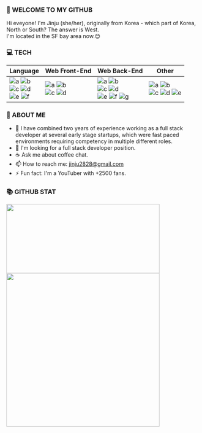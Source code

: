 ### 👋 WELCOME TO MY GITHUB

Hi eveyone! I'm Jinju (she/her), originally from Korea - which part of Korea, North or South? The answer is West.
<br />I'm located in the SF bay area now.😊

### 💻 TECH



|Language|Web Front-End|Web Back-End|Other|
|---|---------|---|---|
|![a](https://img.shields.io/badge/JavaScript-f7df11?style=flat-square&logo=JavaScript&logoColor=black) ![b](https://img.shields.io/badge/typescript-%23007ACC.svg?style=flat-square&logo=typescript&logoColor=white)<br> ![c](https://img.shields.io/badge/css3-%231572B6.svg?style=flat-square&logo=css3&logoColor=white) ![d](https://img.shields.io/badge/html5-%23E34F26.svg?style=flat-square&logo=html5&logoColor=white)<br> ![e](https://img.shields.io/badge/python-3670A0?style=flat-square&logo=python&logoColor=ffdd54) ![f](https://img.shields.io/badge/c%23-%23239120.svg?style=flat-square&logo=c-sharp&logoColor=white)|![a](https://img.shields.io/badge/React-61dafb?style=flat-square&logo=React&logoColor=black) ![b](https://img.shields.io/badge/bootstrap-%23563D7C.svg?style=flat-square&logo=bootstrap&logoColor=white)<br> ![c](https://img.shields.io/badge/redux-%23593d88.svg?style=flat-square&logo=redux&logoColor=white) ![d](https://img.shields.io/badge/Next-black?style=flat-square&logo=next.js&logoColor=white) |![a](https://img.shields.io/badge/express.js-%23404d59.svg?style=flat-square&logo=express&logoColor=%2361DAFB) ![b](https://img.shields.io/badge/node.js-6DA55F?style=flat-square&logo=node.js&logoColor=white)<br> ![c](https://img.shields.io/badge/MongoDB-47A248?style=flat-square&logo=MongoDB&logoColor=white) ![d](https://img.shields.io/badge/MySQL-4479A1?style=flat-square&logo=MySQL&logoColor=white)<br> ![e](https://img.shields.io/badge/JWT-black?style=flat-square&logo=JSON%20web%20tokens) ![f](https://img.shields.io/badge/postgres-%23316192.svg?style=flat-square&logo=postgresql&logoColor=white) ![g](https://img.shields.io/badge/django-%23092E20.svg?style=flat-square&logo=django&logoColor=white)|![a](https://img.shields.io/badge/AWS-%23FF9900.svg?style=flat-square&logo=amazon-aws&logoColor=white) ![b](https://img.shields.io/badge/GoogleCloud-%234285F4.svg?style=flat-square&logo=google-cloud&logoColor=white)<br> ![c](https://img.shields.io/badge/jira-%230A0FFF.svg?style=flat-square&logo=jira&logoColor=white) ![d](https://img.shields.io/badge/jenkins-%232C5263.svg?style=flat-square&logo=jenkins&logoColor=white) ![e](https://img.shields.io/badge/Postman-FF6C37?style=flat-square&logo=postman&logoColor=white)

### 📝 ABOUT ME

- 💎 I have combined two years of experience working as a full stack developer at several early stage startups, which were fast paced environments requiring competency in multiple different roles.
- 🌱 I'm looking for a full stack developer position.
- ☕ Ask me about coffee chat.
- 📫 How to reach me: jinju2828@gmail.com
- ⚡ Fun fact: I'm a YouTuber with +2500 fans.

### 📚 GITHUB STAT

<div>
 <!-- [![GitHub Streak](https://github-readme-streak-stats.herokuapp.com?user=jinju2828&theme=highcontrast&date_format=j%20M%5B%20Y%5D&ring=0000FF&fire=0000FF&currStreakLabel=FFFFFF)](https://git.io/streak-stats) -->
  <img height="180em" width="400px" src="https://github-readme-streak-stats.herokuapp.com?user=jinju2828&theme=highcontrast&date_format=j%20M%5B%20Y%5D&ring=0000FF&fire=0000FF&currStreakLabel=FFFFFF"/>
</div>
<div>
  <!-- [![Top Langs](https://github-readme-stats.vercel.app/api/top-langs/?username=vasconsaurus&layout=compact&langs_count=8&theme=algolia)](https://github.com/anuraghazra/github-readme-stats) -->
  <img width="400px" src="https://github-readme-stats-eight-theta.vercel.app/api/top-langs/?username=jinju2828&layout=compact&langs_count=8&theme=algolia"/>
</div>
